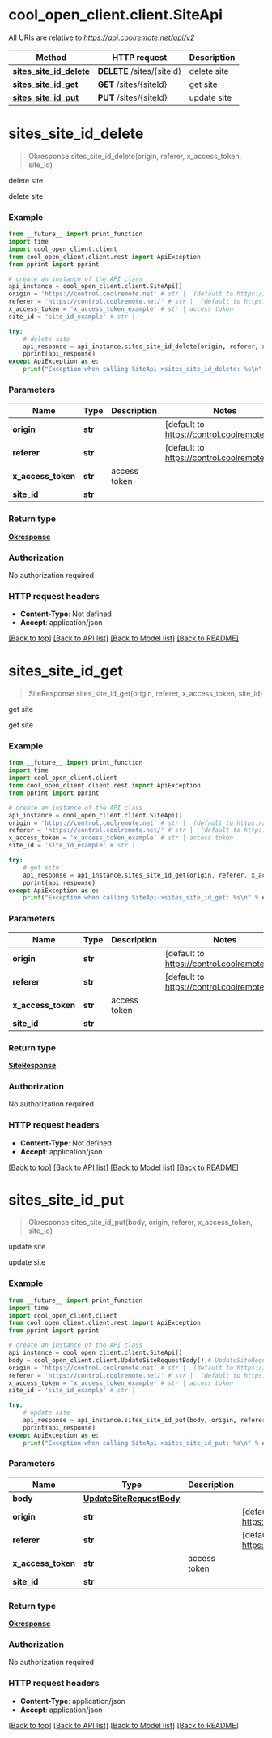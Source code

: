 # cool_open_client.client.SiteApi

All URIs are relative to *https://api.coolremote.net/api/v2*

Method | HTTP request | Description
------------- | ------------- | -------------
[**sites_site_id_delete**](SiteApi.md#sites_site_id_delete) | **DELETE** /sites/{siteId} | delete site
[**sites_site_id_get**](SiteApi.md#sites_site_id_get) | **GET** /sites/{siteId} | get site
[**sites_site_id_put**](SiteApi.md#sites_site_id_put) | **PUT** /sites/{siteId} | update site

# **sites_site_id_delete**
> Okresponse sites_site_id_delete(origin, referer, x_access_token, site_id)

delete site

delete site

### Example
```python
from __future__ import print_function
import time
import cool_open_client.client
from cool_open_client.client.rest import ApiException
from pprint import pprint

# create an instance of the API class
api_instance = cool_open_client.client.SiteApi()
origin = 'https://control.coolremote.net' # str |  (default to https://control.coolremote.net)
referer = 'https://control.coolremote.net/' # str |  (default to https://control.coolremote.net/)
x_access_token = 'x_access_token_example' # str | access token
site_id = 'site_id_example' # str | 

try:
    # delete site
    api_response = api_instance.sites_site_id_delete(origin, referer, x_access_token, site_id)
    pprint(api_response)
except ApiException as e:
    print("Exception when calling SiteApi->sites_site_id_delete: %s\n" % e)
```

### Parameters

Name | Type | Description  | Notes
------------- | ------------- | ------------- | -------------
 **origin** | **str**|  | [default to https://control.coolremote.net]
 **referer** | **str**|  | [default to https://control.coolremote.net/]
 **x_access_token** | **str**| access token | 
 **site_id** | **str**|  | 

### Return type

[**Okresponse**](Okresponse.md)

### Authorization

No authorization required

### HTTP request headers

 - **Content-Type**: Not defined
 - **Accept**: application/json

[[Back to top]](#) [[Back to API list]](../README.md#documentation-for-api-endpoints) [[Back to Model list]](../README.md#documentation-for-models) [[Back to README]](../README.md)

# **sites_site_id_get**
> SiteResponse sites_site_id_get(origin, referer, x_access_token, site_id)

get site

get site

### Example
```python
from __future__ import print_function
import time
import cool_open_client.client
from cool_open_client.client.rest import ApiException
from pprint import pprint

# create an instance of the API class
api_instance = cool_open_client.client.SiteApi()
origin = 'https://control.coolremote.net' # str |  (default to https://control.coolremote.net)
referer = 'https://control.coolremote.net/' # str |  (default to https://control.coolremote.net/)
x_access_token = 'x_access_token_example' # str | access token
site_id = 'site_id_example' # str | 

try:
    # get site
    api_response = api_instance.sites_site_id_get(origin, referer, x_access_token, site_id)
    pprint(api_response)
except ApiException as e:
    print("Exception when calling SiteApi->sites_site_id_get: %s\n" % e)
```

### Parameters

Name | Type | Description  | Notes
------------- | ------------- | ------------- | -------------
 **origin** | **str**|  | [default to https://control.coolremote.net]
 **referer** | **str**|  | [default to https://control.coolremote.net/]
 **x_access_token** | **str**| access token | 
 **site_id** | **str**|  | 

### Return type

[**SiteResponse**](SiteResponse.md)

### Authorization

No authorization required

### HTTP request headers

 - **Content-Type**: Not defined
 - **Accept**: application/json

[[Back to top]](#) [[Back to API list]](../README.md#documentation-for-api-endpoints) [[Back to Model list]](../README.md#documentation-for-models) [[Back to README]](../README.md)

# **sites_site_id_put**
> Okresponse sites_site_id_put(body, origin, referer, x_access_token, site_id)

update site

update site

### Example
```python
from __future__ import print_function
import time
import cool_open_client.client
from cool_open_client.client.rest import ApiException
from pprint import pprint

# create an instance of the API class
api_instance = cool_open_client.client.SiteApi()
body = cool_open_client.client.UpdateSiteRequestBody() # UpdateSiteRequestBody | 
origin = 'https://control.coolremote.net' # str |  (default to https://control.coolremote.net)
referer = 'https://control.coolremote.net/' # str |  (default to https://control.coolremote.net/)
x_access_token = 'x_access_token_example' # str | access token
site_id = 'site_id_example' # str | 

try:
    # update site
    api_response = api_instance.sites_site_id_put(body, origin, referer, x_access_token, site_id)
    pprint(api_response)
except ApiException as e:
    print("Exception when calling SiteApi->sites_site_id_put: %s\n" % e)
```

### Parameters

Name | Type | Description  | Notes
------------- | ------------- | ------------- | -------------
 **body** | [**UpdateSiteRequestBody**](UpdateSiteRequestBody.md)|  | 
 **origin** | **str**|  | [default to https://control.coolremote.net]
 **referer** | **str**|  | [default to https://control.coolremote.net/]
 **x_access_token** | **str**| access token | 
 **site_id** | **str**|  | 

### Return type

[**Okresponse**](Okresponse.md)

### Authorization

No authorization required

### HTTP request headers

 - **Content-Type**: application/json
 - **Accept**: application/json

[[Back to top]](#) [[Back to API list]](../README.md#documentation-for-api-endpoints) [[Back to Model list]](../README.md#documentation-for-models) [[Back to README]](../README.md)

